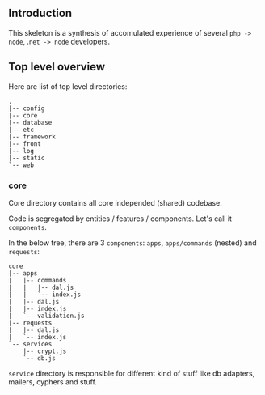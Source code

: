 ## Introduction

This skeleton is a synthesis of accomulated experience of several `php -> node`, .`net -> node` developers.

## Top level overview

Here are list of top level directories:

```
.
|-- config
|-- core
|-- database
|-- etc
|-- framework
|-- front
|-- log
|-- static
`-- web
```

### core

Core directory contains all core independed (shared) codebase.

Code is segregated by entities / features / components. Let's call it `components`.

In the below tree, there are 3 `components`: `apps`, `apps/commands` (nested) and `requests`:

```
core
|-- apps
|   |-- commands
|   |   |-- dal.js
|   |   `-- index.js
|   |-- dal.js
|   |-- index.js
|   `-- validation.js
|-- requests
|   |-- dal.js
|   `-- index.js
`-- services
    |-- crypt.js
    `-- db.js
```

`service` directory is responsible for different kind of stuff like db adapters, mailers, cyphers and stuff.

